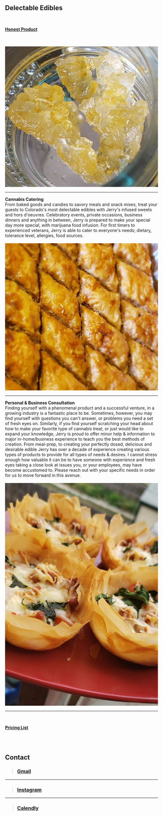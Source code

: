 ## Delectable Edibles 

<br>
 
[__Honest Product__](../jerrygoldfarbportfolio/HonestProduct.md)

<br><br>
<img src="images/crystals.png?raw=true"/>

---
__Cannabis Catering__
<br>
From baked goods and candies to savory meals and snack mixes, treat your guests to Colorado's most delectable edibles with Jerry's infused sweets and hors d'oeuvres. Celebratory events, private occasions, business dinners and anything in between, Jerry is prepared to make your special day more special, with marijuana food infusion. For first timers to experienced veterans, Jerry is able to cater to everyone's needs; dietary, tolerance level, allergies, food sources. 
<br><br>
<img src="images/baklava.png?raw=true"/>

---
__Personal & Business Consultation__
<br>
Finding yourself with a phenomenal product and a successful venture, in a growing industry is a fantastic place to be. Sometimes, however, you may find yourself with questions you can't answer, or problems you need a set of fresh eyes on. Similarly, if you find yourself scratching your head about how to make your favorite type of cannabis treat, or just would like to expand your knowledge, Jerry is proud to offer minor help & information to major in-home/business experience to teach you the best methods of creation. From meal-prep, to creating your perfectly dosed, delicious and desirable edible Jerry has over a decade of experience creating various types of products to provide for all types of needs & desires. I cannot stress enough how valuable it can be to have someone with experience and fresh eyes taking a close look at issues you, or your employees, may have become accustomed to. Please  reach out with your specific needs in order for us to move forward in this avenue.
<br><br>
<img src="images/BitesizePizza.jpg?raw=true"/>

---
<br>

[__Pricing List__](../jerrygoldfarbportfolio/PricingList.md)

<br><br>


## Contact
>### [Gmail](mailto:jerryagoldfarb@gmail.com)
---
>### [Instagram](https://www.instagram.com/jearbear_co/)
---
>### [Calendly](calendly.com/jerrygthechef/)
